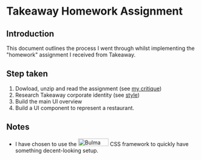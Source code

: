 # Takeaway Homework Assignment

## Introduction

This document outlines the process I went through whilst implementing the
"homework" assignment I received from Takeaway.

## Step taken

1. Dowload, unzip and read the assignment (see [my critique](./docs/critique.md))
2. Research Takeaway corporate identity (see [style](./docs/style.md))
3. Build the main UI overview
4. Build a UI component to represent a restaurant.

## Notes

- I have chosen to use the [<img src="https://bulma.io/images/bulma-logo.png" alt="Bulma" width="80" height="20" />](https://bulma.io)
  CSS framework to quickly have something decent-looking setup.
